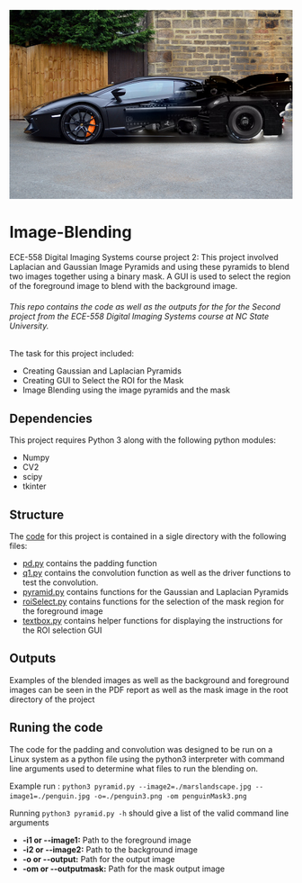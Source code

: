 ![ExampleImage](dfmunozs_project02/car2.png)
# Image-Blending
ECE-558 Digital Imaging Systems course project 2: This project involved Laplacian and Gaussian Image Pyramids and using these pyramids to blend two images together using a binary mask. A GUI is used to select the region of the foreground image to blend with the background image.

###### This repo contains the code as well as the outputs for the for the Second project from the ECE-558 Digital Imaging Systems course at NC State University. 

The task for this project included:
- Creating Gaussian and Laplacian Pyramids
- Creating GUI to Select the ROI for the Mask
- Image Blending using the image pyramids and the mask
## Dependencies 
This project requires Python 3 along with the following python modules:
- Numpy 
- CV2
- scipy
- tkinter

## Structure 
The [code](./dfmunozs_project02dfmunozs_code/) for this project is contained in a sigle directory with the following files: 
- [pd.py](./dfmunozs_project02/dfmunozs_code/pd.py) contains the padding function
- [q1.py](./dfmunozs_project02/dfmunozs_code/q1.py) contains the convolution function as well as the driver functions to test the convolution. 
- [pyramid.py](./dfmunozs_project02/dfmunozs_code/pyramid.py) contains functions for the Gaussian and Laplacian Pyramids
- [roiSelect.py](./dfmunozs_project02/dfmunozs_code/roiSelect.py) contains functions for the selection of the mask region for the foreground image
- [textbox.py](./dfmunozs_project02/dfmunozs_code/textbox.py) contains helper functions for displaying the instructions for the ROI selection GUI 

## Outputs
Examples of the blended images as well as the background and foreground images can be seen in the PDF report as well as the mask image in the root directory of the project


## Runing the code
The code for the padding and convolution was designed to be run on a Linux system as a python file using the python3 interpreter with command line arguments used to determine what files to run the blending on. 

Example run : `python3 pyramid.py --image2=./marslandscape.jpg --image1=./penguin.jpg -o=./penguin3.png -om penguinMask3.png `

Running `python3 pyramid.py -h` should give a list of the valid command line arguments
- **-i1 or --image1:** Path to the foreground image
- **-i2 or --image2:** Path to the background image
- **-o or --output:** Path for the output image
- **-om or --outputmask:** Path for the mask output image
